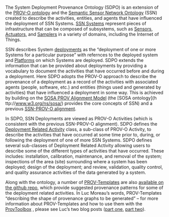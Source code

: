 The System Deployment Provenance Ontology (SDPO) is an extension of the [PROV-O ontology](http://www.w3.org/TR/prov-o/) and the [Semantic Sensor Network Ontology](https://www.w3.org/TR/vocab-ssn/) (SSN) created to describe the activities, entities, and agents that have influenced the deployment of SSN Systems.  [SSN Systems]( https://www.w3.org/TR/vocab-ssn/#SSNSystem) represent pieces of infrastructure that can be composed of subsystems, such as [Sensors]( https://www.w3.org/TR/vocab-ssn/#SOSASensor), [Actuators]( https://www.w3.org/TR/vocab-ssn/#SOSAActuator), and [Samplers](https://www.w3.org/TR/vocab-ssn/#SOSASampler) in a variety of domains, including the Internet of Things.  

SSN describes System [deployments]( https://www.w3.org/TR/vocab-ssn/#SSNDeployment) as the “deployment of one or more Systems for a particular purpose” with refernces to the deployed system and [Platforms](https://www.w3.org/TR/vocab-ssn/#SOSAPlatform) on which Systems are deployed. SDPO extends the information that can be provided about deployments by providing a vocabulary to document the activities that have occurred before and during a deployment.  Here SDPO adopts the PROV-O approach to describe the provenance of a deployment as a record of the activities with associated agents (people, software, etc.) and entities (things used and generated by activities) that have influenced a deployment in some way.  This is achieved by building on the [SOSA PROV Alignment Model]( https://www.w3.org/TR/vocab-ssn/#PROV_Alignment) (the [SOSA ontology](h ttp://www.w3.org/ns/sosa/) provides the core concepts of SSN) and a previous [SSN-PROV-O alignment]( ceur-ws.org/Vol-1401/paper-05.pdf).

In SDPO, SSN Deployments are viewed as PROV-O Activities (which is consistent with the previous SSN-PROV-O alignment).  SDPO defines the [Deployment Related Activity]( https://trustlens.github.io/sdpo/index-en.html#DeploymentRelatedActivity) class, a sub-class of PROV-O Activity, to describe the activities that have occurred at some time prior to, during, or following the deployment of one of more SSN Systems.  SDPO defines several sub-classes of Deployment Related Activity allowing users to describe some of the different types of activities that have occurred.  These includes: installation, calibration, maintenance, and removal of the system; inspections of the area (site) surrounding where a system has been deployed; design of the deployment; and review, validation, quality control, and quality assurance activities of the data generated by a system.  

Along with the ontology, a number of [PROV-Templates]( https://provenance.ecs.soton.ac.uk/prov-template/) are also [available on the github repo]( https://github.com/TrustLens/sdpo/tree/master/prov-templates/templates), which provide suggested provenance patterns for some of the deployment related activities.  In Luc Moreau’s words, PROV-Templates “describing the shape of provenance graphs to be generated” – for more information about PROV-Templates and how to use them with the [ProvToolbox]( http://lucmoreau.github.io/ProvToolbox/) , please see Luc’s two blog posts ([part one](https://lucmoreau.wordpress.com/2015/07/30/provtoolbox-tutorial-4-templates-for-provenance-part-1/), [part two](https://lucmoreau.wordpress.com/2015/08/03/provtoolbox-tutorial-4-templates-for-provenance-part-2/)).
   
